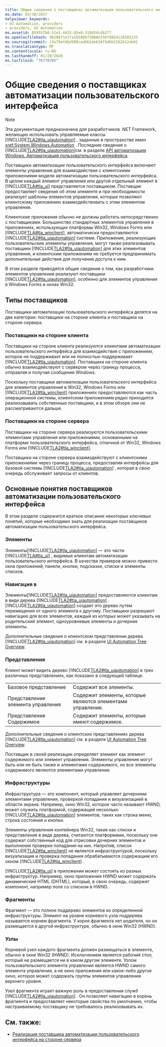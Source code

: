```yaml
---
title: Общие сведения о поставщиках автоматизации пользовательского интерфейса
ms.date: 03/30/2017
helpviewer_keywords:
- UI Automation, providers
- providers, UI Automation
ms.assetid: 859557b8-51e1-4d15-92e8-318d2dcdb2f7
ms.openlocfilehash: 98208f1e1fa1b540bf3880e33478854128505233
ms.sourcegitcommit: 13e79efdbd589cad6b1de634f5d6b1262b12ab01
ms.translationtype: MT
ms.contentlocale: ru-RU
ms.lasthandoff: 01/28/2020
ms.locfileid: "76778785"
---
```

# <a name="ui-automation-providers-overview"></a>Общие сведения о поставщиках автоматизации пользовательского интерфейса
> [!NOTE]
> Эта документация предназначена для разработчиков .NET Framework, желающих использовать управляемые классы [!INCLUDE[TLA2#tla_uiautomation](../../../includes/tla2sharptla-uiautomation-md.md)] , заданные в пространстве имен <xref:System.Windows.Automation> . Последние сведения о [!INCLUDE[TLA2#tla_uiautomation](../../../includes/tla2sharptla-uiautomation-md.md)]см. в разделе [API автоматизации Windows. Автоматизация пользовательского интерфейса](/windows/win32/winauto/entry-uiauto-win32).  
  
 Поставщики автоматизации пользовательского интерфейса включают элементы управления для взаимодействия с клиентскими приложениями модели автоматизации пользовательского интерфейса. В целом каждый элемент управления или другой отдельный элемент в [!INCLUDE[TLA#tla_ui](../../../includes/tlasharptla-ui-md.md)] представляется поставщиком. Поставщик предоставляет сведения об этом элементе и при необходимости реализует шаблоны элементов управления, которые позволяют клиентскому приложению взаимодействовать с этим элементом управления.  
  
 Клиентские приложения обычно не должны работать непосредственно с поставщиками. Большинство стандартных элементов управления в приложениях, использующих платформы Win32, Windows Forms или [!INCLUDE[TLA#tla_winclient](../../../includes/tlasharptla-winclient-md.md)], автоматически предоставляются [!INCLUDE[TLA2#tla_uiautomation](../../../includes/tla2sharptla-uiautomation-md.md)] системе. Приложения, реализующие пользовательские элементы управления, могут также реализовывать поставщики [!INCLUDE[TLA2#tla_uiautomation](../../../includes/tla2sharptla-uiautomation-md.md)] для этих элементов управления, и клиентским приложениям не требуется предпринимать дополнительные действия для получения доступа к ним.  
  
 В этом разделе приводятся общие сведения о том, как разработчики элементов управления реализуют поставщики [!INCLUDE[TLA2#tla_uiautomation](../../../includes/tla2sharptla-uiautomation-md.md)], особенно для элементов управления в Windows Forms и окнах Win32.  
  
<a name="Types_of_Providers"></a>   
## <a name="types-of-providers"></a>Типы поставщиков  
 Поставщики автоматизации пользовательского интерфейса делятся на две категории: поставщики на стороне клиента и поставщики на стороне сервера.  
  
### <a name="client-side-providers"></a>Поставщики на стороне клиента  
 Поставщики на стороне клиента реализуются клиентами автоматизации пользовательского интерфейса для взаимодействия с приложением, которое не поддерживает или не полностью поддерживает [!INCLUDE[TLA2#tla_uiautomation](../../../includes/tla2sharptla-uiautomation-md.md)]. Поставщики на стороне клиента обычно взаимодействуют с сервером через границу процесса, отправляя и получая сообщения Windows.  
  
 Поскольку поставщики автоматизации пользовательского интерфейса для элементов управления в Win32, Windows Forms или [!INCLUDE[TLA2#tla_winclient](../../../includes/tla2sharptla-winclient-md.md)] приложениях предоставляются как часть операционной системы, клиентским приложениям редко приходится реализовывать собственные поставщики, и в этом обзоре они не рассматриваются дальше.  
  
### <a name="server-side-providers"></a>Поставщики на стороне сервера  
 Поставщики на стороне сервера реализуются пользовательскими элементами управления или приложениями, основанными на платформе пользовательского интерфейса, отличной от Win32, Windows Forms или [!INCLUDE[TLA2#tla_winclient](../../../includes/tla2sharptla-winclient-md.md)].  
  
 Поставщики на стороне сервера взаимодействуют с клиентскими приложениями через границу процесса, предоставляя интерфейсы для базовой системы [!INCLUDE[TLA2#tla_uiautomation](../../../includes/tla2sharptla-uiautomation-md.md)] , которая в свою очередь обслуживает запросы от клиентов.  
  
<a name="AutomationProviderConcepts"></a>   
## <a name="ui-automation-provider-concepts"></a>Основные понятия поставщиков автоматизации пользовательского интерфейса  
 В этом разделе содержится краткое описание некоторых ключевых понятий, которые необходимо знать для реализации поставщиков автоматизации пользовательского интерфейса.  
  
### <a name="elements"></a>Элементы  
 Элементы[!INCLUDE[TLA2#tla_uiautomation](../../../includes/tla2sharptla-uiautomation-md.md)] — это части [!INCLUDE[TLA#tla_ui](../../../includes/tlasharptla-ui-md.md)] , видимые клиентам автоматизации пользовательского интерфейса. В качестве примеров можно привести окна приложений, панели, кнопки, подсказки, списки и элементы списков.  
  
### <a name="navigation"></a>Навигация в  
 Элементы[!INCLUDE[TLA2#tla_uiautomation](../../../includes/tla2sharptla-uiautomation-md.md)] предоставляются клиентам в виде дерева [!INCLUDE[TLA2#tla_uiautomation](../../../includes/tla2sharptla-uiautomation-md.md)] . [!INCLUDE[TLA2#tla_uiautomation](../../../includes/tla2sharptla-uiautomation-md.md)] создает это дерево путем перемещения от одного элемента к другому. Поставщики разрешают навигацию для всех элементов, каждый из которых может указывать на родительский элемент, одноуровневые элементы и дочерние элементы.  
  
 Дополнительные сведения о клиентском представлении дерева [!INCLUDE[TLA2#tla_uiautomation](../../../includes/tla2sharptla-uiautomation-md.md)] см. в разделе [UI Automation Tree Overview](ui-automation-tree-overview.md).  
  
### <a name="views"></a>Представления  
 Клиент может видеть дерево [!INCLUDE[TLA2#tla_uiautomation](../../../includes/tla2sharptla-uiautomation-md.md)] в трех различных представлениях, как показано в следующей таблице.  
  
|||  
|-|-|  
|Базовое представление|Содержит все элементы.|  
|Представление элемента управления|Содержит элементы, которые являются элементами управления.|  
|Представление Содержимое|Содержит элементы, которые имеют содержимое.|  
  
 Дополнительные сведения о клиентских представлениях дерева [!INCLUDE[TLA2#tla_uiautomation](../../../includes/tla2sharptla-uiautomation-md.md)] см. в разделе [UI Automation Tree Overview](ui-automation-tree-overview.md).  
  
 Поставщик в своей реализации определяет элемент как элемент содержимого или элемент управления. Элементы управления могут быть или не быть также и элементами содержимого, но все элементы содержимого являются элементами управления.  
  
### <a name="frameworks"></a>Инфраструктуры  
 Инфраструктура — это компонент, который управляет дочерними элементами управления, проверкой попадания и визуализацией в области экрана. Например, окно Win32, которое часто называют HWND, может служить платформой, содержащей несколько [!INCLUDE[TLA2#tla_uiautomation](../../../includes/tla2sharptla-uiautomation-md.md)] элементов, таких как строка меню, строка состояния и кнопки.  
  
 Элементы управления контейнера Win32, такие как списки и представления в виде дерева, считаются платформами, поскольку они содержат собственный код для отрисовки дочерних элементов и выполнения проверки попадания на них. Напротив, список [!INCLUDE[TLA2#tla_winclient](../../../includes/tla2sharptla-winclient-md.md)] не является инфраструктурой, поскольку визуализация и проверка попадания обрабатываются содержащим его окном [!INCLUDE[TLA2#tla_winclient](../../../includes/tla2sharptla-winclient-md.md)] .  
  
 [!INCLUDE[TLA2#tla_ui](../../../includes/tla2sharptla-ui-md.md)] в приложении может состоять из разных инфраструктур. Например, окно приложения HWND может содержать динамический HTML (DHTML), который, в свою очередь, содержит компонент, например поле со списком в HWND.  
  
### <a name="fragments"></a>Фрагменты  
 Фрагмент — это полное поддерево элементов из определенной инфраструктуры. Элемент на уровне корневого узла поддерева называется корнем фрагмента. У корня фрагмента нет родителя, но он размещается в другой инфраструктуре, обычно в окне Win32 (HWND).  
  
### <a name="hosts"></a>Узлы  
 Корневой узел каждого фрагмента должен размещаться в элементе, обычно в окне Win32 (HWND). Исключением является рабочий стол, который не размещается ни в каком другом элементе. Узлом пользовательского элемента управления является HWND самого элемента управления, а не окно приложения или какое-либо другое окно, которое может содержать группы элементов управления верхнего уровня.  
  
 Узел фрагмента играет важную роль в предоставлении служб [!INCLUDE[TLA2#tla_uiautomation](../../../includes/tla2sharptla-uiautomation-md.md)] . Он позволяет навигацию в корень фрагмента и предоставляет некоторые свойства по умолчанию, чтобы настраиваемому поставщику не требовалось реализовывать их.  
  
## <a name="see-also"></a>См. также:

- [Реализация поставщика автоматизации пользовательского интерфейса на стороне сервера](server-side-ui-automation-provider-implementation.md)
